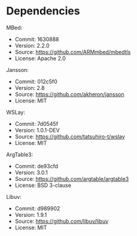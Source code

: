 # Dependencies

MBed:

  - Commit: 1630888
  - Version: 2.2.0
  - Source: https://github.com/ARMmbed/mbedtls
  - License: Apache 2.0
  
Jansson:

  - Commit: 012c5f0
  - Version: 2.8
  - Source: https://github.com/akheron/jansson
  - License: MIT

WSLay:

  - Commit: 7d0545f
  - Version: 1.0.1-DEV
  - Source: https://github.com/tatsuhiro-t/wslay
  - License: MIT

ArgTable3:

  - Commit: de93cfd
  - Version: 3.0.1
  - Source: https://github.com/argtable/argtable3
  - License: BSD 3-clause

Libuv:

  - Commit: d989902
  - Version: 1.9.1
  - Source: https://github.com/libuv/libuv
  - License: MIT
